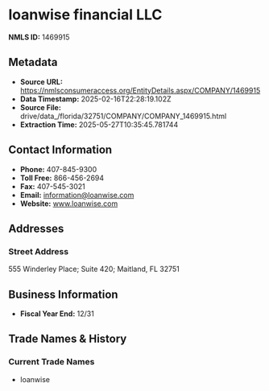 # loanwise financial LLC

**NMLS ID:** 1469915

## Metadata
- **Source URL:** https://nmlsconsumeraccess.org/EntityDetails.aspx/COMPANY/1469915
- **Data Timestamp:** 2025-02-16T22:28:19.102Z
- **Source File:** drive/data_/florida/32751/COMPANY/COMPANY_1469915.html
- **Extraction Time:** 2025-05-27T10:35:45.781744

## Contact Information
- **Phone:** 407-845-9300
- **Toll Free:** 866-456-2694
- **Fax:** 407-545-3021
- **Email:** information@loanwise.com
- **Website:** www.loanwise.com

## Addresses
### Street Address
555 Winderley Place; Suite 420; Maitland, FL 32751

## Business Information
- **Fiscal Year End:** 12/31

## Trade Names & History
### Current Trade Names
- loanwise
